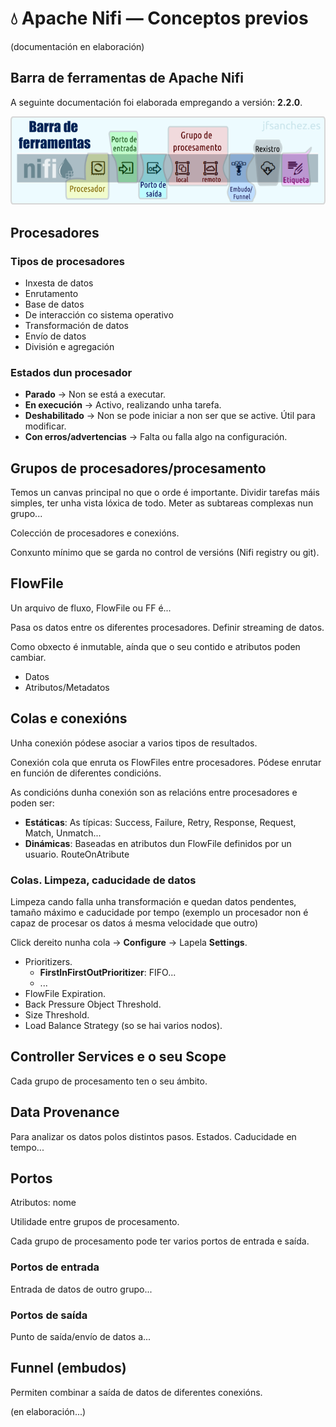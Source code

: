 # 💧 Apache Nifi &mdash; Conceptos previos

(documentación en elaboración)

## Barra de ferramentas de Apache Nifi

A seguinte documentación foi elaborada empregando a versión: **2.2.0**.

![Barra de ferramentas de Apache Nifi](images/nifi/nifi-toolbar.png "Barra de ferramentas de Apache Nifi")


## Procesadores

### Tipos de procesadores

- Inxesta de datos
- Enrutamento
- Base de datos
- De interacción co sistema operativo
- Transformación de datos
- Envío de datos
- División e agregación


### Estados dun procesador

- **Parado** &rarr; Non se está a executar.
- **En execución** &rarr; Activo, realizando unha tarefa.
- **Deshabilitado** &rarr; Non se pode iniciar a non ser que se active. Útil para modificar.
- **Con erros/advertencias** &rarr; Falta ou falla algo na configuración.


## Grupos de procesadores/procesamento

Temos un canvas principal no que o orde é importante. Dividir tarefas máis simples, ter unha vista lóxica de todo. Meter as subtareas complexas nun grupo...

Colección de procesadores e conexións.

Conxunto mínimo que se garda no control de versións (Nifi registry ou git).

## FlowFile

Un arquivo de fluxo, FlowFile ou FF é...

Pasa os datos entre os diferentes procesadores. Definir streaming de datos.

Como obxecto é inmutable, aínda que o seu contido e atributos poden cambiar.

- Datos
- Atributos/Metadatos

## Colas e conexións

Unha conexión pódese asociar a varios tipos de resultados.

Conexión cola que enruta os FlowFiles entre procesadores. Pódese enrutar en función de diferentes condicións.

As condicións dunha conexión son as relacións entre procesadores e poden ser:

- **Estáticas**: As típicas: Success, Failure, Retry, Response, Request, Match, Unmatch...
- **Dinámicas**: Baseadas en atributos dun FlowFile definidos por un usuario. RouteOnAtribute

### Colas. Limpeza, caducidade de datos
Limpeza cando falla unha transformación e quedan datos pendentes, tamaño máximo e caducidade por tempo (exemplo un procesador non é capaz de procesar os datos á mesma velocidade que outro)

Click dereito nunha cola &rarr; **Configure** &rarr; Lapela **Settings**.

- Prioritizers.
    - **FirstInFirstOutPrioritizer**: FIFO...
    - ...
- FlowFile Expiration.
- Back Pressure Object Threshold.
- Size Threshold.
- Load Balance Strategy (so se hai varios nodos).

## Controller Services e o seu Scope

Cada grupo de procesamento ten o seu ámbito.

## Data Provenance
Para analizar os datos polos distintos pasos. Estados. Caducidade en tempo...

## Portos

Atributos: nome

Utilidade entre grupos de procesamento.

Cada grupo de procesamento pode ter varios portos de entrada e saída.

### Portos de entrada

Entrada de datos de outro grupo...

### Portos de saída

Punto de saída/envío de datos a...

## Funnel (embudos)

Permiten combinar a saída de datos de diferentes conexións.




(en elaboración...)

